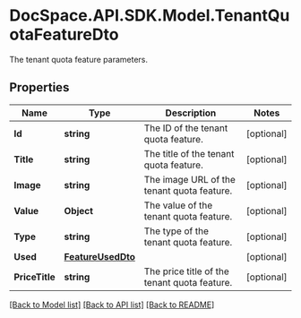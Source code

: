 # DocSpace.API.SDK.Model.TenantQuotaFeatureDto
The tenant quota feature parameters.

## Properties

Name | Type | Description | Notes
------------ | ------------- | ------------- | -------------
**Id** | **string** | The ID of the tenant quota feature. | [optional] 
**Title** | **string** | The title of the tenant quota feature. | [optional] 
**Image** | **string** | The image URL of the tenant quota feature. | [optional] 
**Value** | **Object** | The value of the tenant quota feature. | [optional] 
**Type** | **string** | The type of the tenant quota feature. | [optional] 
**Used** | [**FeatureUsedDto**](FeatureUsedDto.md) |  | [optional] 
**PriceTitle** | **string** | The price title of the tenant quota feature. | [optional] 

[[Back to Model list]](../README.md#documentation-for-models) [[Back to API list]](../README.md#documentation-for-api-endpoints) [[Back to README]](../README.md)

